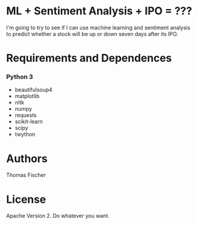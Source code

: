 # ML + Sentiment Analysis + IPO = ???
I'm going to try to see if I can use machine learning and sentiment analysis to predict whether a stock will be up or down seven days after its IPO.

# Requirements and Dependences

### Python 3
* beautifulsoup4
* matplotlib
* nltk
* numpy
* requests
* scikit-learn
* scipy
* twython

# Authors

Thomas Fischer

# License

Apache Version 2. Do whatever you want.
